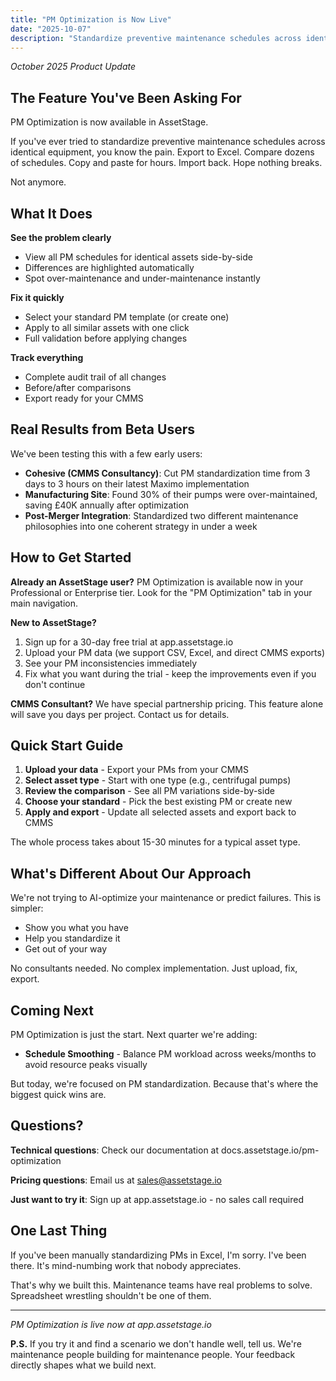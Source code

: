 ```yaml
---
title: "PM Optimization is Now Live"
date: "2025-10-07"
description: "Standardize preventive maintenance schedules across identical equipment in minutes instead of days. See PM inconsistencies side-by-side, fix them with one click, and export back to your CMMS."
---
```


*October 2025 Product Update*

## The Feature You've Been Asking For

PM Optimization is now available in AssetStage.

If you've ever tried to standardize preventive maintenance schedules across identical equipment, you know the pain. Export to Excel. Compare dozens of schedules. Copy and paste for hours. Import back. Hope nothing breaks.

Not anymore.

## What It Does

**See the problem clearly**
- View all PM schedules for identical assets side-by-side
- Differences are highlighted automatically
- Spot over-maintenance and under-maintenance instantly

**Fix it quickly**
- Select your standard PM template (or create one)
- Apply to all similar assets with one click
- Full validation before applying changes

**Track everything**
- Complete audit trail of all changes
- Before/after comparisons
- Export ready for your CMMS

## Real Results from Beta Users

We've been testing this with a few early users:

- **Cohesive (CMMS Consultancy)**: Cut PM standardization time from 3 days to 3 hours on their latest Maximo implementation
- **Manufacturing Site**: Found 30% of their pumps were over-maintained, saving £40K annually after optimization
- **Post-Merger Integration**: Standardized two different maintenance philosophies into one coherent strategy in under a week

## How to Get Started

**Already an AssetStage user?**
PM Optimization is available now in your Professional or Enterprise tier. Look for the "PM Optimization" tab in your main navigation.

**New to AssetStage?**
1. Sign up for a 30-day free trial at app.assetstage.io
2. Upload your PM data (we support CSV, Excel, and direct CMMS exports)
3. See your PM inconsistencies immediately
4. Fix what you want during the trial - keep the improvements even if you don't continue

**CMMS Consultant?**
We have special partnership pricing. This feature alone will save you days per project. Contact us for details.

## Quick Start Guide

1. **Upload your data** - Export your PMs from your CMMS
2. **Select asset type** - Start with one type (e.g., centrifugal pumps)
3. **Review the comparison** - See all PM variations side-by-side
4. **Choose your standard** - Pick the best existing PM or create new
5. **Apply and export** - Update all selected assets and export back to CMMS

The whole process takes about 15-30 minutes for a typical asset type.

## What's Different About Our Approach

We're not trying to AI-optimize your maintenance or predict failures. This is simpler:

- Show you what you have
- Help you standardize it
- Get out of your way

No consultants needed. No complex implementation. Just upload, fix, export.

## Coming Next

PM Optimization is just the start. Next quarter we're adding:
- **Schedule Smoothing** - Balance PM workload across weeks/months to avoid resource peaks visually

But today, we're focused on PM standardization. Because that's where the biggest quick wins are.

## Questions?

**Technical questions**: Check our documentation at docs.assetstage.io/pm-optimization

**Pricing questions**: Email us at sales@assetstage.io

**Just want to try it**: Sign up at app.assetstage.io - no sales call required

## One Last Thing

If you've been manually standardizing PMs in Excel, I'm sorry. I've been there. It's mind-numbing work that nobody appreciates.

That's why we built this. Maintenance teams have real problems to solve. Spreadsheet wrestling shouldn't be one of them.

---

*PM Optimization is live now at app.assetstage.io*

**P.S.** If you try it and find a scenario we don't handle well, tell us. We're maintenance people building for maintenance people. Your feedback directly shapes what we build next.
